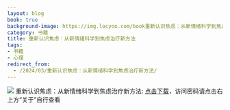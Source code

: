 ```yaml
---
layout: blog
book: true
background-image: https://img.locyoo.com/book重新认识焦虑：从新情绪科学到焦虑治疗新方法.jpg
category: 书籍
title: 重新认识焦虑：从新情绪科学到焦虑治疗新方法
tags:
- 书籍
- 心理
redirect_from:
  - /2024/03/重新认识焦虑：从新情绪科学到焦虑治疗新方法/
---
```

![](https://img.locyoo.com/book重新认识焦虑：从新情绪科学到焦虑治疗新方法.jpg)
重新认识焦虑：从新情绪科学到焦虑治疗新方法: <a name = "ref1" href="https://url18.ctfile.com/f/50983618-1380725311-ca34a3?p=3619">点击下载</a>，访问密码请点击右上方“关于”自行查看